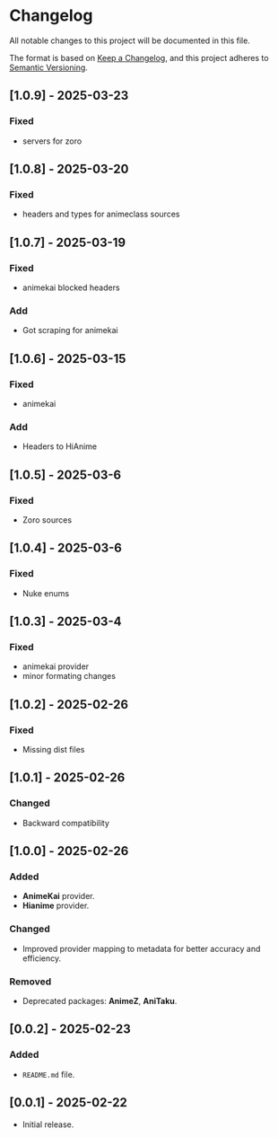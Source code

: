# Changelog

All notable changes to this project will be documented in this file.

The format is based on [Keep a Changelog](https://keepachangelog.com/en/1.0.0/),
and this project adheres to [Semantic Versioning](https://semver.org/spec/v2.0.0.html).



## [1.0.9] - 2025-03-23
### Fixed
- servers for zoro
  
## [1.0.8] - 2025-03-20
### Fixed
- headers and types for animeclass sources
  
## [1.0.7] - 2025-03-19
### Fixed 
- animekai blocked headers
### Add
- Got scraping for animekai


## [1.0.6] - 2025-03-15
### Fixed 
- animekai 
### Add
- Headers to HiAnime

## [1.0.5] - 2025-03-6
### Fixed 
- Zoro sources
  
## [1.0.4] - 2025-03-6
### Fixed 
- Nuke enums

## [1.0.3] - 2025-03-4
### Fixed 
- animekai provider
- minor formating changes 

## [1.0.2] - 2025-02-26
### Fixed
- Missing dist files

## [1.0.1] - 2025-02-26
### Changed
- Backward compatibility

## [1.0.0] - 2025-02-26
### Added
- **AnimeKai** provider.
- **Hianime** provider.

### Changed
- Improved provider mapping to metadata for better accuracy and efficiency.

### Removed
- Deprecated packages: **AnimeZ**, **AniTaku**.

## [0.0.2] - 2025-02-23
### Added
- `README.md` file.

## [0.0.1] - 2025-02-22
- Initial release.
